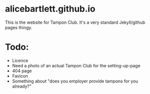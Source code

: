 alicebartlett.github.io
=======================

This is the website for Tampon Club.
It's a very standard Jekyll/github pages thingy.

# Todo:
- Licence
- Need a photo of an actual Tampon Club for the setting-up-page
- 404 page
- Favicon
- Something about "does you employer provide tampons for you already?"